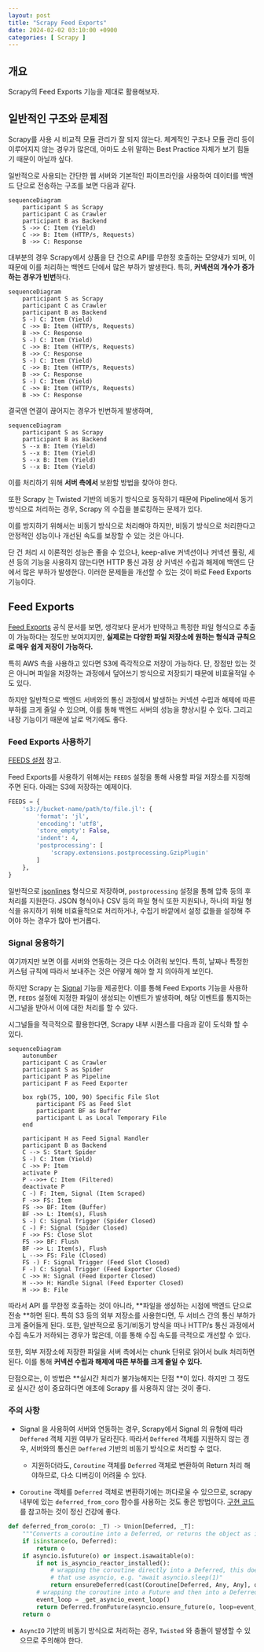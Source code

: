 ```yaml
---
layout: post
title: "Scrapy Feed Exports"
date: 2024-02-02 03:10:00 +0900
categories: [ Scrapy ]
---
```


## 개요

Scrapy의 Feed Exports 기능을 제대로 활용해보자.

## 일반적인 구조와 문제점

Scrapy를 사용 시 비교적 모듈 관리가 잘 되지 않는다. 체계적인 구조나 모듈 관리 등이 이루어지지 않는 경우가 많은데, 아마도 소위 말하는 Best Practice 자체가 보기 힘들기 때문이 아닐까 싶다.

일반적으로 사용되는 간단한 웹 서버와 기본적인 파이프라인을 사용하여 데이터를 백엔드 단으로 전송하는 구조를 보면 다음과 같다.

```mermaid
sequenceDiagram
    participant S as Scrapy
    participant C as Crawler
    participant B as Backend
    S ->> C: Item (Yield)
    C ->> B: Item (HTTP/s, Requests)
    B ->> C: Response
```

대부분의 경우 Scrapy에서 상품을 단 건으로 API를 무한정 호출하는 모양새가 되며, 이 때문에 이를 처리하는 백엔드 단에서 많은 부하가 발생한다. 특히,
**커넥션의 개수가 증가하는 경우가 빈번**하다.

```mermaid
sequenceDiagram
    participant S as Scrapy
    participant C as Crawler
    participant B as Backend
    S -) C: Item (Yield)
    C ->> B: Item (HTTP/s, Requests)
    B ->> C: Response
    S -) C: Item (Yield)
    C ->> B: Item (HTTP/s, Requests)
    B ->> C: Response
    S -) C: Item (Yield)
    C ->> B: Item (HTTP/s, Requests)
    B ->> C: Response
    S -) C: Item (Yield)
    C ->> B: Item (HTTP/s, Requests)
    B ->> C: Response
```

결국엔 연결이 끊어지는 경우가 빈번하게 발생하며,

```mermaid
sequenceDiagram
    participant S as Scrapy
    participant B as Backend
    S --x B: Item (Yield)
    S --x B: Item (Yield)
    S --x B: Item (Yield)
    S --x B: Item (Yield)
```

이를 처리하기 위해 **서버 측에서** 보완할 방법을 찾아야 한다.

또한 Scrapy 는 Twisted 기반의 비동기 방식으로 동작하기 때문에 Pipeline에서 동기 방식으로 처리하는 경우, Scrapy 의 수집을 블로킹하는 문제가 있다.

이를 방지하기 위해서는 비동기 방식으로 처리해야 하지만, 비동기 방식으로 처리한다고 안정적인 성능이나 개선된 속도를 보장할 수 있는 것은 아니다.

단 건 처리 시 이론적인 성능은 좋을 수 있으나, keep-alive 커넥션이나 커넥션 풀링, 세션 등의 기능을 사용하지 않는다면 HTTP 통신 과정 상 커넥션 수립과 해제에 백엔드 단에서 많은 부하가 발생한다. 이러한 문제들을 개선할 수 있는 것이 바로 Feed Exports 기능이다.

## Feed Exports

[Feed Exports](https://docs.scrapy.org/en/latest/topics/feed-exports.html) 공식 문서를 보면, 생각보다 문서가 빈약하고 특정한 파일 형식으로 추출이 가능하다는 정도만 보여지지만,
**실제로는 다양한 파일 저장소에 원하는 형식과 규칙으로 매우 쉽게 저장이 가능하다.**

특히 AWS 측을 사용하고 있다면 S3에 즉각적으로 저장이 가능하다. 단, 장점만 있는 것은 아니며 파일을 저장하는 과정에서 덮어쓰기 방식으로 저장되기 때문에 비효율적일 수도 있다.

하지만 일반적으로 백엔드 서버와의 통신 과정에서 발생하는 커넥션 수립과 해제에 따른 부하를 크게 줄일 수 있으며, 이를 통해 백엔드 서버의 성능을 향상시킬 수 있다. 그리고 내장 기능이기 때문에 날로 먹기에도 좋다.

### Feed Exports 사용하기

[FEEDS 설정](https://docs.scrapy.org/en/latest/topics/feed-exports.html#feeds) 참고.

Feed Exports를 사용하기 위해서는 `FEEDS` 설정을 통해 사용할 파일 저장소를 지정해주면 된다. 아래는 S3에 저장하는 예제이다.

```python
FEEDS = {
    's3://bucket-name/path/to/file.jl': {
        'format': 'jl',
        'encoding': 'utf8',
        'store_empty': False,
        'indent': 4,
        'postprocessing': [
            'scrapy.extensions.postprocessing.GzipPlugin'
        ]
    },
}
```

일반적으로 [jsonlines](http://jsonlines.org/) 형식으로 저장하며, `postprocessing` 설정을 통해 압축 등의 후처리를 지원한다.
JSON 형식이나 CSV 등의 파일 형식 또한 지원되나, 하나의 파일 형식을 유지하기 위해 비효율적으로 처리하거나, 수집기 바깥에서 설정 값들을 설정해 주어야 하는 경우가 많아 번거롭다.

### Signal 응용하기

여기까지만 보면 이를 서버와 연동하는 것은 다소 어려워 보인다. 특히, 날짜나 특정한 커스텀 규칙에 따라서 보내주는 것은 어떻게 해야 할 지 의아하게 보인다.

하지만 Scrapy 는 [Signal](https://docs.scrapy.org/en/latest/topics/signals.html) 기능을 제공한다. 이를 통해 Feed Exports 기능을 사용하면, `FEEDS` 설정에 지정한 파일이 생성되는 이벤트가 발생하며, 해당 이벤트를 통지하는 시그널을 받아서 이에 대한 처리를 할 수 있다.

시그널들을 적극적으로 활용한다면, Scrapy 내부 시퀀스를 다음과 같이 도식화 할 수 있다.

```mermaid
sequenceDiagram
    autonumber
    participant C as Crawler
    participant S as Spider
    participant P as Pipeline
    participant F as Feed Exporter

    box rgb(75, 100, 90) Specific File Slot
        participant FS as Feed Slot
        participant BF as Buffer
        participant L as Local Temporary File
    end

    participant H as Feed Signal Handler
    participant B as Backend
    C --> S: Start Spider
    S -) C: Item (Yield)
    C ->> P: Item
    activate P
    P -->>+ C: Item (Filtered)
    deactivate P
    C -) F: Item, Signal (Item Scraped)
    F ->> FS: Item
    FS ->> BF: Item (Buffer)
    BF ->> L: Item(s), Flush
    S -) C: Signal Trigger (Spider Closed)
    C -) F: Signal (Spider Closed)
    F ->> FS: Close Slot
    FS ->> BF: Flush
    BF ->> L: Item(s), Flush
    L -->> FS: File (Closed)
    FS -) F: Signal Trigger (Feed Slot Closed)
    F -) C: Signal Trigger (Feed Exporter Closed)
    C ->> H: Signal (Feed Exporter Closed)
    H -->> H: Handle Signal (Feed Exporter Closed)
    H ->> B: File
```

따라서 API 를 무한정 호출하는 것이 아니라, **파일을 생성하는 시점에 백엔드 단으로 전송
**하면 된다. 특히 S3 등의 외부 저장소를 사용한다면, 두 서비스 간의 통신 부하가 크게 줄어들게 된다. 또한, 일반적으로 동기/비동기 방식을 떠나 HTTP/s 통신 과정에서 수집 속도가 저하되는 경우가 많은데, 이를 통해 수집 속도를 극적으로 개선할 수 있다.

또한, 외부 저장소에 저장한 파일을 서버 측에서는 chunk 단위로 읽어서 bulk 처리하면 된다. 이를 통해 **커넥션 수립과 해제에 따른
부하를 크게 줄일 수 있다.**

단점으로는, 이 방법은 **실시간 처리가 불가능해지는 단점
**이 있다. 하지만 그 정도로 실시간 성이 중요하다면 애초에 Scrapy 를 사용하지 않는 것이 좋다.

### 주의 사항

- Signal 을 사용하여 서버와 연동하는 경우, Scrapy에서 Signal 의 유형에 따라 `Deffered` 객체 지원 여부가 달라진다. 따라서 `Deffered` 객체를 지원하지 않는 경우, 서버와의 통신은 `Deffered` 기반의 비동기 방식으로 처리할 수 없다.

  * 지원하더라도, `Coroutine` 객체를 `Deferred` 객체로 변환하여 Return 처리 해야하므로, 다소 디버깅이 어려울 수 있다.

- `Coroutine` 객체를 `Deferred` 객체로 변환하기에는 까다로울 수 있으므로, scrapy 내부에 있는 `deferred_from_coro` 함수를 사용하는 것도 좋은 방법이다. [구현 코드](https://github.com/scrapy/scrapy/blob/6f73dc0e676b5ff440daae7f064e855eb0de428f/scrapy/utils/defer.py#L316C1-L328C13) 를 참고하는 것이 정신 건강에 좋다.

```python
def deferred_from_coro(o: _T) -> Union[Deferred, _T]:
    """Converts a coroutine into a Deferred, or returns the object as is if it isn't a coroutine"""
    if isinstance(o, Deferred):
        return o
    if asyncio.isfuture(o) or inspect.isawaitable(o):
        if not is_asyncio_reactor_installed():
            # wrapping the coroutine directly into a Deferred, this doesn't work correctly with coroutines
            # that use asyncio, e.g. "await asyncio.sleep(1)"
            return ensureDeferred(cast(Coroutine[Deferred, Any, Any], o))
        # wrapping the coroutine into a Future and then into a Deferred, this requires AsyncioSelectorReactor
        event_loop = _get_asyncio_event_loop()
        return Deferred.fromFuture(asyncio.ensure_future(o, loop=event_loop))
    return o
```

- `AsyncIO` 기반의 비동기 방식으로 처리하는 경우, `Twisted` 와 충돌이 발생할 수 있으므로 주의해야 한다.